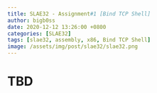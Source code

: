 ```yaml
---
title: SLAE32 - Assignment#1 [Bind TCP Shell]
author: bigb0ss
date: 2020-12-12 13:26:00 +0800
categories: [SLAE32]
tags: [slae32, assembly, x86, Bind TCP Shell]
image: /assets/img/post/slae32/slae32.png
---
```


# TBD
























